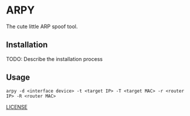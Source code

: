 # ARPY
The cute little ARP spoof tool.

## Installation
TODO: Describe the installation process

## Usage
```
arpy -d <interface device> -t <target IP> -T <target MAC> -r <router IP> -R <router MAC>
```

[LICENSE](LICENSE)

